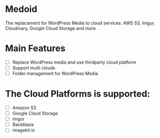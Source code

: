 Medoid
=

The replacement for WordPress Media to cloud services: AWS S3, Imgur, Cloudinary, Google Cloud Storage and more

# Main Features
- [ ] Replace WordPress media and use thirdparty cloud platform
- [ ] Support multi clouds
- [ ] Folder management for WordPress Media

# The Cloud Platforms is supported:
- [ ] Amazon S3
- [ ] Google Cloud Storage
- [ ] Imgur
- [ ] Backblaze
- [ ] imagekit.io
